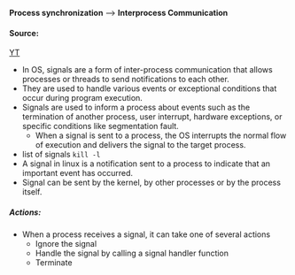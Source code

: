 **Process synchronization** --> **Interprocess Communication**

#### Source:
[YT](https://www.youtube.com/watch?v=p-qltZWQKAs&list=PL3uLubnzL2Tlbyrr2GFVRE7Azo8FJe-dJ&index=10)

* In OS, signals are a form of inter-process communication that allows processes or threads to send notifications to each other.
* They are used to handle various events or exceptional conditions that occur during program execution.
* Signals are used to inform a process about events such as the termination of another process, user interrupt, hardware exceptions, or  specific conditions like segmentation fault.
	* When a signal is sent to a process, the OS interrupts the normal flow of  execution and delivers the signal to the target process.
* list of signals `kill -l`
* A signal in linux is a notification sent to a process to indicate that an important event has occurred.
* Signal can be sent by the kernel, by other processes or by the process itself.


##### Actions:

* When a process receives a signal, it can take one of several actions
	* Ignore the signal
	* Handle the signal by calling a signal handler function
	* Terminate
